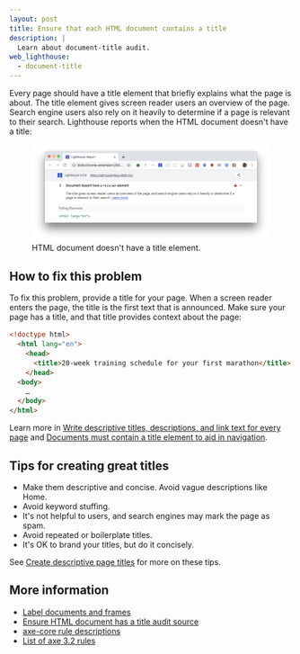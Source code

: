 ```yaml
---
layout: post
title: Ensure that each HTML document contains a title
description: |
  Learn about document-title audit.
web_lighthouse:
  - document-title
---
```


Every page should have a title element that briefly explains what the page is about.
The title element gives screen reader users an overview of the page.
Search engine users also rely on it heavily to determine
if a page is relevant to their search.
Lighthouse reports when the HTML document doesn't have a title:

<figure class="w-figure">
  <img class="w-screenshot w-screenshot--filled" src="document-title.png" alt="Lighthouse audit showing HTML document doesn't have a title elemement">
  <figcaption class="w-figcaption">
    HTML document doesn't have a title element.
  </figcaption>
</figure>


## How to fix this problem

To fix this problem,
provide a title for your page.
When a screen reader enters the page,
the title is the first text that is announced.
Make sure your page has a title,
and that title provides context about the page:

```html
<!doctype html>
  <html lang="en">
    <head>
      <title>20-week training schedule for your first marathon</title>
    </head>
  <body>
    …
  </body>
</html>
```

Learn more in
[Write descriptive titles, descriptions, and link text for every page](/write-descriptive-text)
and [Documents must contain a title element to aid in navigation](https://dequeuniversity.com/rules/axe/3.2/document-title).


## Tips for creating great titles

- Make them descriptive and concise. Avoid vague descriptions like Home.
- Avoid keyword stuffing.
- It's not helpful to users, and search engines may mark the page as spam.
- Avoid repeated or boilerplate titles.
- It's OK to brand your titles, but do it concisely.

See [Create descriptive page titles](https://support.google.com/webmasters/answer/35624)
for more on these tips.

<!--
## How this audit impacts overall Lighthouse score

Todo. I have no idea how accessibility scoring is working!
-->
## More information

- [Label documents and frames](/labels-and-text-alternatives#label-documents-and-frames)
- [Ensure HTML document has a title audit source](https://github.com/GoogleChrome/lighthouse/blob/master/lighthouse-core/audits/accessibility/document-title.js)
- [axe-core rule descriptions](https://github.com/dequelabs/axe-core/blob/develop/doc/rule-descriptions.md)
- [List of axe 3.2 rules](https://dequeuniversity.com/rules/axe/3.2)
